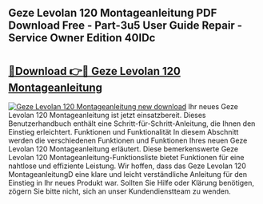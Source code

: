 ## Geze Levolan 120 Montageanleitung PDF Download Free - Part-3u5 User Guide Repair - Service Owner Edition 40IDc

# <h2><a href="http://df6ah41.blite.top/?on=Geze+Levolan+120+Montageanleitung">🔗Download 👉🔴 Geze Levolan 120 Montageanleitung</a></h2>

[![Geze Levolan 120 Montageanleitung new download](https://i.imgur.com/lujVjoI.png)](http://df6ah41.blite.top/?on=Geze+Levolan+120+Montageanleitung)
Ihr neues Geze Levolan 120 Montageanleitung ist jetzt einsatzbereit. Dieses Benutzerhandbuch enthält eine Schritt-für-Schritt-Anleitung, die Ihnen den Einstieg erleichtert. Funktionen und Funktionalität In diesem Abschnitt werden die verschiedenen Funktionen und Funktionen Ihres neuen Geze Levolan 120 Montageanleitung erläutert. Diese bemerkenswerte Geze Levolan 120 Montageanleitung-Funktionsliste bietet Funktionen für eine nahtlose und effiziente Leistung. Wir hoffen, dass das Geze Levolan 120 MontageanleitungD eine klare und leicht verständliche Anleitung für den Einstieg in Ihr neues Produkt war. Sollten Sie Hilfe oder Klärung benötigen, zögern Sie bitte nicht, sich an unser Kundendienstteam zu wenden.
